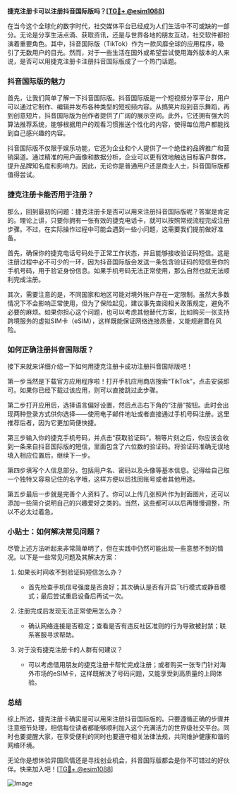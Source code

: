 **捷克注册卡可以注册抖音国际版吗？[[TG💪+ @esim1088](https://t.me/s/esim1088)]**

在当今这个全球化的数字时代，社交媒体平台已经成为人们生活中不可或缺的一部分。无论是分享生活点滴、获取资讯，还是与世界各地的朋友互动，社交软件都扮演着重要角色。其中，抖音国际版（TikTok）作为一款风靡全球的应用程序，吸引了无数用户的目光。然而，对于一些生活在国外或希望尝试使用海外版本的人来说，是否可以用捷克注册卡注册抖音国际版成了一个热门话题。

### 抖音国际版的魅力

首先，让我们简单了解一下抖音国际版。抖音国际版是一个短视频分享平台，用户可以通过它制作、编辑并发布各种类型的短视频内容。从搞笑片段到音乐舞蹈，再到创意短片，抖音国际版为创作者提供了广阔的展示空间。此外，它还拥有强大的算法推荐系统，能够根据用户的观看习惯推送个性化的内容，使得每位用户都能找到自己感兴趣的内容。

抖音国际版不仅限于娱乐功能，它还为企业和个人提供了一个绝佳的品牌推广和营销渠道。通过精准的用户画像和数据分析，企业可以更有效地触达目标客户群体，提升品牌知名度和影响力。因此，无论你是普通用户还是商业人士，抖音国际版都值得尝试。

### 捷克注册卡能否用于注册？

那么，回到最初的问题：捷克注册卡是否可以用来注册抖音国际版呢？答案是肯定的。理论上讲，只要你拥有一张有效的捷克电话卡，就可以按照常规流程完成注册步骤。不过，在实际操作过程中可能会遇到一些小问题，这需要我们提前做好准备。

首先，确保你的捷克电话号码处于正常工作状态，并且能够接收验证码短信。这是注册过程中必不可少的一环，因为抖音国际版会发送一条包含验证码的短信至你的手机号码，用于验证身份信息。如果手机号码无法正常使用，那么自然也就无法顺利完成注册。

其次，需要注意的是，不同国家和地区可能对境外账户存在一定限制。虽然大多数情况下不会影响正常使用，但为了保险起见，建议事先查阅相关政策规定，避免不必要的麻烦。如果你担心这个问题，也可以考虑其他替代方案，比如购买一张支持跨境服务的虚拟SIM卡（eSIM），这样既能保证网络连接质量，又能规避潜在风险。

### 如何正确注册抖音国际版？

接下来就来详细介绍一下如何用捷克注册卡成功注册抖音国际版吧！

第一步当然是下载官方应用程序啦！打开手机应用商店搜索“TikTok”，点击安装即可。如果你已经下载过该应用，则可以直接跳过此步骤。

第二步打开应用后，选择语言偏好设置，然后点击右下角的“注册”按钮。此时会出现两种登录方式供你选择——使用电子邮件地址或者直接通过手机号码注册。这里推荐后者，因为它更加简便快捷。

第三步输入你的捷克手机号码，并点击“获取验证码”。稍等片刻之后，你应该会收到一条来自抖音国际版的短信，里面包含了六位数的验证码。将验证码准确无误地填入相应位置后，继续下一步。

第四步填写个人信息部分。包括用户名、密码以及头像等基本信息。记得给自己取一个独特又容易记住的名字哦，这样方便以后找回账号或者其他用途。

第五步最后一步就是完善个人资料了。你可以上传几张照片作为封面图片，还可以添加一些简介说明自己的兴趣爱好之类的。当然，这些都可以以后再慢慢调整，所以不必太过着急。

### 小贴士：如何解决常见问题？

尽管上述方法听起来非常简单明了，但在实践中仍然可能出现一些意想不到的情况。以下是一些常见问题及其解决方案：

1. 如果长时间收不到验证码短信怎么办？
   - 首先检查手机信号强度是否良好；其次确认是否有开启飞行模式或静音模式；最后尝试重启设备后再试一次。
   
2. 注册完成后发现无法正常使用怎么办？
   - 确认网络连接是否稳定；查看是否有违反社区准则的行为导致被封禁；联系客服寻求帮助。

3. 对于没有捷克注册卡的人群有何建议？
   - 可以考虑借用朋友的捷克注册卡帮忙完成注册；或者购买一张专门针对海外市场的eSIM卡，这样既解决了号码问题，又能享受到高质量的上网体验。

### 总结

综上所述，捷克注册卡确实是可以用来注册抖音国际版的。只要遵循正确的步骤并注意细节处理，相信每位读者都能够顺利加入这个充满活力的世界级社交平台。同时也要提醒大家，在享受便利的同时也要遵守相关法律法规，共同维护健康和谐的网络环境。

无论你是想体验异国风情还是寻找创业机会，抖音国际版都会是你不可错过的好伙伴。快来加入吧！[[TG💪+ @esim1088](https://t.me/s/esim1088)]

![Image](https://i.postimg.cc/4NQfJmqS/Snipaste-2025-05-13-00-14-12.png)